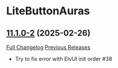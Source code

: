 # LiteButtonAuras

## [11.1.0-2](https://github.com/xod-wow/LiteButtonAuras/tree/11.1.0-2) (2025-02-26)
[Full Changelog](https://github.com/xod-wow/LiteButtonAuras/compare/11.1.0-1...11.1.0-2) [Previous Releases](https://github.com/xod-wow/LiteButtonAuras/releases)

- Try to fix error with ElvUI init order #38  
